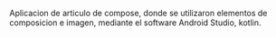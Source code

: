 Aplicacion de articulo de compose, donde se utilizaron elementos de composicion e imagen, mediante el software Android Studio, kotlin. 
